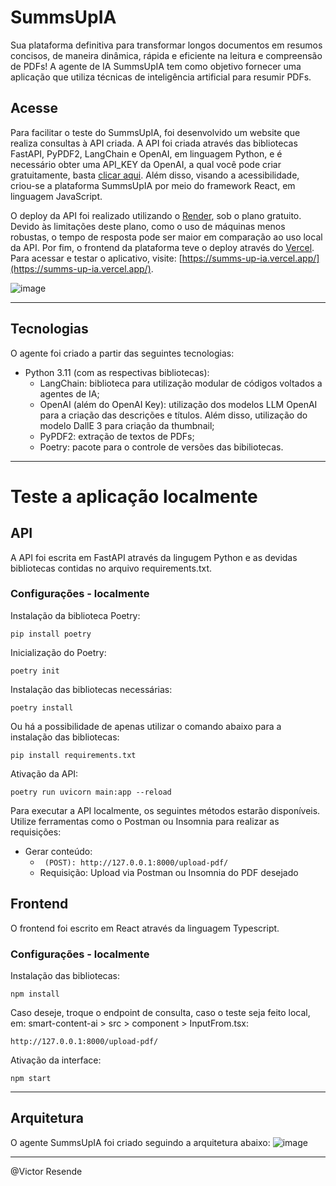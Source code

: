 # SummsUpIA
Sua plataforma definitiva para transformar longos documentos em resumos concisos, de maneira dinâmica, rápida e eficiente na leitura e compreensão de PDFs! A agente de IA SummsUpIA tem como objetivo fornecer uma aplicação que utiliza técnicas de inteligência artificial para resumir PDFs.

## Acesse 
Para facilitar o teste do SummsUpIA, foi desenvolvido um website que realiza consultas à API criada. A API foi criada através das bibliotecas FastAPI, PyPDF2, LangChain e OpenAI, em linguagem Python, e é necessário obter uma API_KEY da OpenAI, a qual você pode criar gratuitamente, basta [clicar aqui](https://openai.com/index/openai-api/). Além disso, visando a acessibilidade, criou-se a plataforma SummsUpIA por meio do framework React, em linguagem JavaScript. 

O deploy da API foi realizado utilizando o [Render](https://dashboard.render.com/), sob o plano gratuito. Devido às limitações deste plano, como o uso de máquinas menos robustas, o tempo de resposta pode ser maior em comparação ao uso local da API. Por fim, o frontend da plataforma teve o deploy através do [Vercel](https://vercel.com/). Para acessar e testar o aplicativo, visite: [https://summs-up-ia.vercel.app/](https://summs-up-ia.vercel.app/).

![image](https://github.com/user-attachments/assets/b49e0ce4-0cc4-4c23-8f73-1b9515278e32)


<hr>

## Tecnologias
O agente foi criado a partir das seguintes tecnologias:
- Python 3.11 (com as respectivas bibliotecas): 
  - LangChain: biblioteca para utilização modular de códigos voltados a agentes de IA;
  - OpenAI (além do OpenAI Key): utilização dos modelos LLM OpenAI para a criação das descrições e títulos. Além disso, utilização do modelo DallE 3 para criação da thumbnail;
  - PyPDF2: extração de textos de PDFs;
  - Poetry: pacote para o controle de versões das bibiliotecas.

<hr>

# Teste a aplicação localmente

## API
A API foi escrita em FastAPI através da lingugem Python e as devidas bibliotecas contidas no arquivo requirements.txt.

### Configurações - localmente
Instalação da biblioteca Poetry:
```
pip install poetry
```

Inicialização do Poetry:
```
poetry init
```

Instalação das bibliotecas necessárias:
```
poetry install
```

Ou há a possibilidade de apenas utilizar o comando abaixo para a instalação das bibliotecas:
```
pip install requirements.txt
```

Ativação da API:
```
poetry run uvicorn main:app --reload
```

Para executar a API localmente, os seguintes métodos estarão disponíveis. Utilize ferramentas como o Postman ou Insomnia para realizar as requisições:
- Gerar conteúdo:
  - ``` (POST): http://127.0.0.1:8000/upload-pdf/```
  - Requisição: Upload via Postman ou Insomnia do PDF desejado

## Frontend
O frontend foi escrito em React através da linguagem Typescript.

### Configurações - localmente
Instalação das bibliotecas:
```
npm install
```

Caso deseje, troque o endpoint de consulta, caso o teste seja feito local, em: smart-content-ai > src > component > InputFrom.tsx:
```
http://127.0.0.1:8000/upload-pdf/
```

Ativação da interface:
```
npm start
```

<hr>

## Arquitetura
O agente SummsUpIA foi criado seguindo a arquitetura abaixo:
![image](https://github.com/user-attachments/assets/7ff14fb4-dba8-4517-9ae6-f8a4844feaad)

<hr>
@Victor Resende

